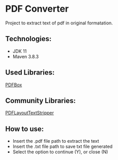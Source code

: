# PDF Converter

Project to extract text of pdf in original formatation.

## Technologies:

- JDK 11
- Maven 3.8.3

## Used Libraries:

[PDFBox](https://github.com/apache/pdfbox)

## Community Libraries:

[PDFLayoutTextStripper](https://github.com/JonathanLink/PDFLayoutTextStripper)

## How to use:

- Insert the .pdf file path to extract the text
- Insert the .txt file path to save txt file generated
- Select the option to continue (Y), or close (N)
